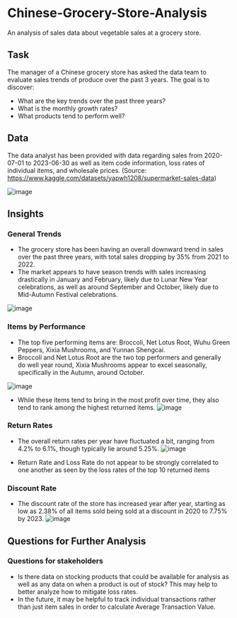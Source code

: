# Chinese-Grocery-Store-Analysis
An analysis of sales data about vegetable sales at a grocery store.


## Task
The manager of a Chinese grocery store has asked the data team to evaluate sales trends of produce over the past 3 years.  The goal is to discover:
-	What are the key trends over the past three years?
-	What is the monthly growth rates?
-	What products tend to perform well?

## Data 
The data analyst has been provided with data regarding sales from 2020-07-01 to 2023-06-30 as well as item code information, loss rates of individual items, and wholesale prices.
(Source: https://www.kaggle.com/datasets/yapwh1208/supermarket-sales-data)

![image](https://github.com/user-attachments/assets/ff331bc3-dcfd-4b70-a818-62ce158447b6)

 
## Insights
### General Trends
-	The grocery store has been having an overall downward trend in sales over the past three years, with total sales dropping by 35% from 2021 to 2022.
-	The market appears to have season trends with sales increasing drastically in January and February, likely due to Lunar New Year celebrations, as well as around September and October, likely due to Mid-Autumn Festival celebrations.

![image](https://github.com/user-attachments/assets/0324f8d0-cc18-40d3-aaf0-32124f6777e5)


### Items by Performance
-	The top five performing items are: Broccoli, Net Lotus Root, Wuhu Green Peppers, Xixia Mushrooms, and Yunnan Shengcai.
-	Broccoli and Net Lotus Root are the two top performers and generally do well year round, Xixia Mushrooms appear to excel seasonally, specifically in the Autumn, around October.

![image](https://github.com/user-attachments/assets/8322595a-22b5-48ac-a413-cd3e83d377e0)
 
-	While these items tend to bring in the most profit over time, they also tend to rank among the highest returned items.
![image](https://github.com/user-attachments/assets/b054cec1-3a78-4de2-92d5-6cb88f977732)

 
### Return Rates
-	The overall return rates per year have fluctuated a bit, ranging from 4.2% to 6.1%, though typically lie around 5.25%.
 ![image](https://github.com/user-attachments/assets/254f0636-441e-4c8d-9ee3-690e177f7f38)

-	Return Rate and Loss Rate do not appear to be strongly correlated to one another as seen by the loss rates of the top 10 returned items
 
### Discount Rate
-	The discount rate of the store has increased year after year, starting as low as 2.38% of all items sold being sold at a discount in 2020 to 7.75% by 2023.
 ![image](https://github.com/user-attachments/assets/01d27a43-5009-45f7-8596-4f62c718a980)


## Questions for Further Analysis
### Questions for stakeholders
-	Is there data on stocking products that could be available for analysis as well as any data on when a product is out of stock?  This may help to better analyze how to mitigate loss rates.
-	In the future, it may be helpful to track individual transactions rather than just item sales in order to calculate Average Transaction Value.

